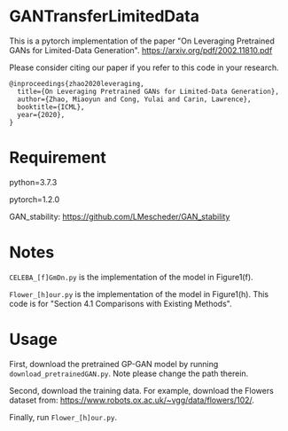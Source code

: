 # GANTransferLimitedData
This is a pytorch implementation of the paper 
"On Leveraging Pretrained GANs for Limited-Data Generation".
https://arxiv.org/pdf/2002.11810.pdf

Please consider citing our paper if you refer to this code in your research.
```
@inproceedings{zhao2020leveraging,
  title={On Leveraging Pretrained GANs for Limited-Data Generation},
  author={Zhao, Miaoyun and Cong, Yulai and Carin, Lawrence},
  booktitle={ICML},
  year={2020},
}
```

# Requirement
python=3.7.3

pytorch=1.2.0

GAN_stability: https://github.com/LMescheder/GAN_stability

# Notes
`CELEBA_[f]GmDn.py` is the implementation of the model in Figure1(f).

`Flower_[h]our.py` is the implementation of the model in Figure1(h). This code is for "Section 4.1 Comparisons with Existing Methods".

# Usage
First, download the pretrained GP-GAN model by running `download_pretrainedGAN.py`. Note please change the path therein.

Second, download the training data. For example, download the Flowers dataset from: https://www.robots.ox.ac.uk/~vgg/data/flowers/102/.

Finally, run `Flower_[h]our.py`.

